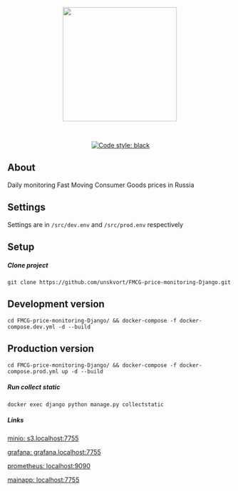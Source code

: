 <p align="center">
  <img src="https://cdn-icons-png.flaticon.com/512/6992/6992724.png" alt"" width=256>
</p>

<p align="center">
  <a href="https://www.python.org/downloads/release/python-3110/"><img src="https://img.shields.io/badge/python-3.11-blue" alt=""></a>
  <a href="https://pypi.org/project/Django/4.1.2/"><img src="https://img.shields.io/badge/django-4.1.2-green" alt=""></a>
  <a href="https://github.com/unskvort/FMCG-price-monitoring-Django"><img src="https://img.shields.io/badge/version-0.1.2-lightgrey" alt=""></a>
</p>

<p align="center">
<a href="https://github.com/unskvort/FMCG-price-monitoring-Django/actions/workflows/acusCI.yml"><img src="https://github.com/unskvort/FMCG-price-monitoring-Django/actions/workflows/acusCI.yml/badge.svg" alt=""></a>
<a href="https://github.com/psf/black"><img alt="Code style: black" src="https://img.shields.io/badge/code%20style-black-000000.svg"></a>
</p>

## About
Daily monitoring Fast Moving Consumer Goods prices in Russia

## Settings
Settings are in `/src/dev.env` and `/src/prod.env` respectively

## Setup

##### Clone project
```
git clone https://github.com/unskvort/FMCG-price-monitoring-Django.git
```
## Development version
```
cd FMCG-price-monitoring-Django/ && docker-compose -f docker-compose.dev.yml -d --build
```
## Production version
```
cd FMCG-price-monitoring-Django/ && docker-compose -f docker-compose.prod.yml up -d --build
```
##### Run collect static
```
docker exec django python manage.py collectstatic
```
##### Links
[minio: s3.localhost:7755](http://s3.localhost:7755)

[grafana: grafana.localhost:7755](http://grafana.localhost:7755)

[prometheus: localhost:9090](http://localhost:9090)

[mainapp: localhost:7755](http://localhost:7755)